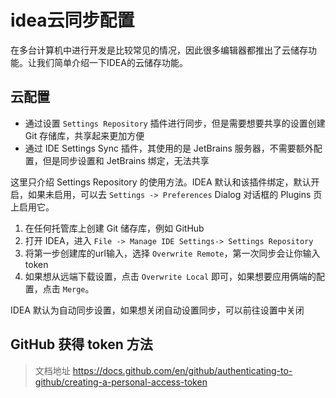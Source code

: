 # idea云同步配置

在多台计算机中进行开发是比较常见的情况，因此很多编辑器都推出了云储存功能。让我们简单介绍一下IDEA的云储存功能。


## 云配置

+ 通过设置 `Settings Repository` 插件进行同步，但是需要想要共享的设置创建 Git 存储库，共享起来更加方便
+ 通过 IDE Settings Sync 插件，其使用的是 JetBrains 服务器，不需要额外配置，但是同步设置和 JetBrains 绑定，无法共享

这里只介绍 Settings Repository 的使用方法。IDEA 默认和该插件绑定，默认开启，如果未启用，可以去 `Settings -> Preferences` Dialog 对话框的 Plugins 页上启用它。

1. 在任何托管库上创建 Git 储存库，例如 GitHub
2. 打开 IDEA，进入 `File -> Manage IDE Settings-> Settings Repository`
3. 将第一步创建库的url输入，选择 `Overwrite Remote`，第一次同步会让你输入token
4. 如果想从远端下载设置，点击 `Overwrite Local` 即可，如果想要应用俩端的配置，点击 `Merge`。

IDEA 默认为自动同步设置，如果想关闭自动设置同步，可以前往设置中关闭

## GitHub 获得 token 方法

> 文档地址 https://docs.github.com/en/github/authenticating-to-github/creating-a-personal-access-token